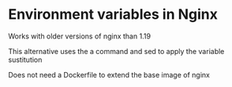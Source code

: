 # Environment variables in Nginx

Works with older versions of nginx than 1.19

This alternative uses the a command and sed to apply the variable sustitution

Does not need a Dockerfile to extend the base image of nginx